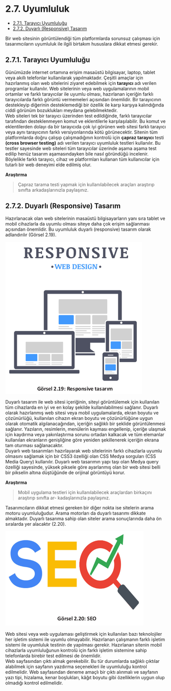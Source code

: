 # 2.7. Uyumluluk
- <a href="#2.7.1.">2.7.1. Tarayıcı Uyumluluğu</a>
- <a href="#2.7.2.">2.7.2. Duyarlı (Responsive) Tasarım</a>
  
Bir web sitesinin görüntülendiği tüm platformlarda sorunsuz çalışması için tasarımcıların uyumluluk ile ilgili birtakım hususlara dikkat etmesi gerekir.

<h2 id="2.7.1.">2.7.1. Tarayıcı Uyumluluğu</h2>

Günümüzde internet ortamına erişim masaüstü bilgisayar, laptop, tablet veya akıllı telefonlar kullanılarak yapılmaktadır. Çeşitli amaçlar için hazırlanmış olan web sitelerini ziyaret edebilmek için **tarayıcı** adı verilen programlar kullanılır. Web sitelerinin veya web uygulamalarının mobil ortamlar ve farklı tarayıcılar ile uyumlu olması, hazırlanan içeriğin farklı tarayıcılarda farklı görüntü vermemeleri açısından önemlidir. Bir tarayıcının destekleyip diğerinin desteklemediği bir özellik ile karşı karşıya kalındığında ciddi görünüm bozuklukları meydana gelebilmektedir.\
Web siteleri tek bir tarayıcı üzerinden test edildiğinde, farklı tarayıcılar tarafından desteklenmeyen komut ve eklentilerle karşılaşılabilir. Bu komut ve eklentilerden dolayı da bir tarayıcıda çok iyi görünen web sitesi farklı tarayıcı veya aynı tarayıcının farklı versiyonlarında kötü görünecektir. Sitenin tüm platformlarda doğru çalışıp çalışmadığının kontrolü için **çapraz tarayıcı** testi **(cross browser testing)** adı verilen tarayıcı uyumluluk testleri kullanılır. Bu testler sayesinde web siteleri tüm tarayıcılar üzerinde aşama aşama test edilip henüz tasarım aşamasındayken bile nasıl göründüğü incelenir. Böylelikle farklı tarayıcı, cihaz ve platformları kullanan tüm kullanıcılar için tutarlı bir web deneyimi elde edilmiş olur.

**Araştırma**

>Çapraz tarama testi yapmak için kullanılabilecek araçları araştırıp sınıfta arkadaşlarınızla paylaşınız.

<h2 id="2.7.2.">2.7.2. Duyarlı (Responsive) Tasarım</h2>

Hazırlanacak olan web sitelerinin masaüstü bilgisayarların yanı sıra tablet ve mobil cihazlarla da uyumlu olması siteye daha çok erişim sağlanması açısından önemlidir. Bu uyumluluk duyarlı (responsive) tasarım olarak adlandırılır (Görsel 2.19).

![Responsive tasarim](./web-tasarim-ilkeleri/gorsel-2.19-responsive-tasarim.png)

Duyarlı tasarım ile web sitesi içeriğinin, siteyi görüntülemek için kullanılan tüm cihazlarda en iyi ve en kolay şekilde kullanılabilmesi sağlanır. Duyarlı olarak hazırlanmış web sitesi veya mobil uygulamalarda, ekran boyutu ve çözünürlüğü, kullanılan cihazın ekran boyutu ve çözünürlüğüne uygun olarak otomatik algılanacağından, içeriğin sağlıklı bir şeklide görüntülenmesi sağlanır. Yazıların, resimlerin, menülerin kayması engellenip, içeriğe ulaşmak için kaydırma veya yakınlaştırma sorunu ortadan kalkacak ve tüm elemanlar kullanılan ekranların genişliğine göre yeniden şekillenerek içeriğin ekrana tam oturması sağlanacaktır.\
Duyarlı web tasarımları hazırlayarak web sitelerinin farklı cihazlarla uyumlu olmasını sağlamak için bir CSS3 özelliği olan CSS Medya sorguları (CSS Media Query) kullanılır. Duyarlı web tasarımın yapı taşı olan Medya query özelliği sayesinde, yüksek piksele göre ayarlanmış olan bir web sitesi belli bir pikselin altına düştüğünde de orijinal görüntüyü korur.

**Araştırma**

>Mobil uygulama testleri için kullanılabilecek araçlardan birkaçını araştırıp sınıfta ar-
kadaşlarınızla paylaşınız.

Tasarımcıların dikkat etmesi gereken bir diğer nokta ise sitelerin arama motoru uyumluluğudur. Arama motorları da duyarlı tasarımı dikkate almaktadır. Duyarlı tasarıma sahip olan siteler arama sonuçlarında daha ön sıralarda yer alacaktır (2.20).

![SEO](./web-tasarim-ilkeleri/gorsel-2.20-seo.png)

Web sitesi veya web uygulaması geliştirmek için kullanılan bazı teknolojiler her işletim sistemi ile uyumlu olmayabilir. Hazırlanan çalışmanın farklı işletim sistemi ile uyumluluk testinin de yapılması gerekir. Hazırlanan sitenin mobil cihazlarla uyumluluğunun kontrolü için farklı işletim sistemine sahip telefonlarda birebir test edilmesi de önemlidir.\
Web sayfasından çıktı almak gerekebilir. Bu tür durumlarda sağlıklı çıktılar alabilmek için sayfanın yazdırma seçenekleri ile uyumluluğu kontrol edilmelidir. Web sayfasından deneme amaçlı bir çıktı alınmalı ve sayfanın yazı tipi, hizalama, kenar boşlukları, kâğıt boyutu gibi özelliklerin uygun olup olmadığı kontrol edilmelidir.